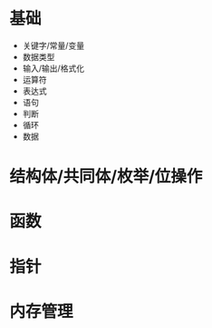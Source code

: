 # 基础
- 关键字/常量/变量
- 数据类型
- 输入/输出/格式化
- 运算符
- 表达式
- 语句
- 判断
- 循环
- 数据
# 结构体/共同体/枚举/位操作
# 函数
# 指针
# 内存管理
